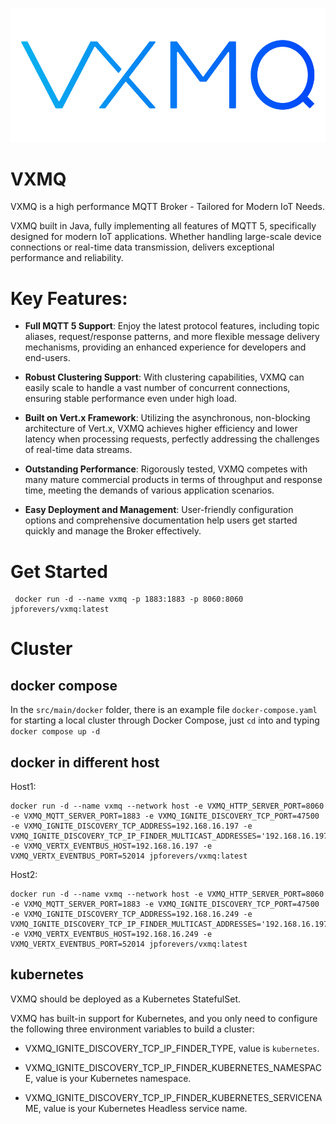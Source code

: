 ![Project Logo](./color_logo.png)

# VXMQ

VXMQ is a high performance MQTT Broker - Tailored for Modern IoT Needs.

VXMQ built in Java, fully implementing all features of MQTT 5, specifically designed for modern IoT applications. Whether handling large-scale device connections or real-time data transmission, delivers exceptional performance and reliability.

# Key Features:

* **Full MQTT 5 Support**: Enjoy the latest protocol features, including topic aliases, request/response patterns, and more flexible message delivery mechanisms, providing an enhanced experience for developers and end-users.

* **Robust Clustering Support**: With clustering capabilities, VXMQ can easily scale to handle a vast number of concurrent connections, ensuring stable performance even under high load.

* **Built on Vert.x Framework**: Utilizing the asynchronous, non-blocking architecture of Vert.x, VXMQ achieves higher efficiency and lower latency when processing requests, perfectly addressing the challenges of real-time data streams.

* **Outstanding Performance**: Rigorously tested, VXMQ competes with many mature commercial products in terms of throughput and response time, meeting the demands of various application scenarios.

* **Easy Deployment and Management**: User-friendly configuration options and comprehensive documentation help users get started quickly and manage the Broker effectively.

# Get Started

```
 docker run -d --name vxmq -p 1883:1883 -p 8060:8060 jpforevers/vxmq:latest
```

# Cluster
## docker compose
In the `src/main/docker` folder, there is an example file `docker-compose.yaml` for starting a local cluster through Docker Compose, just `cd` into and typing `docker compose up -d`

## docker in different host

Host1:

```
docker run -d --name vxmq --network host -e VXMQ_HTTP_SERVER_PORT=8060 -e VXMQ_MQTT_SERVER_PORT=1883 -e VXMQ_IGNITE_DISCOVERY_TCP_PORT=47500 -e VXMQ_IGNITE_DISCOVERY_TCP_ADDRESS=192.168.16.197 -e VXMQ_IGNITE_DISCOVERY_TCP_IP_FINDER_MULTICAST_ADDRESSES='192.168.16.197:47500,192.168.16.249:47500' -e VXMQ_VERTX_EVENTBUS_HOST=192.168.16.197 -e VXMQ_VERTX_EVENTBUS_PORT=52014 jpforevers/vxmq:latest
```

Host2:

```
docker run -d --name vxmq --network host -e VXMQ_HTTP_SERVER_PORT=8060 -e VXMQ_MQTT_SERVER_PORT=1883 -e VXMQ_IGNITE_DISCOVERY_TCP_PORT=47500 -e VXMQ_IGNITE_DISCOVERY_TCP_ADDRESS=192.168.16.249 -e VXMQ_IGNITE_DISCOVERY_TCP_IP_FINDER_MULTICAST_ADDRESSES='192.168.16.197:47500,192.168.16.249:47500' -e VXMQ_VERTX_EVENTBUS_HOST=192.168.16.249 -e VXMQ_VERTX_EVENTBUS_PORT=52014 jpforevers/vxmq:latest
```

## kubernetes

VXMQ should be deployed as a Kubernetes StatefulSet.

VXMQ has built-in support for Kubernetes, and you only need to configure the following three environment variables to build a cluster:

* VXMQ_IGNITE_DISCOVERY_TCP_IP_FINDER_TYPE, value is `kubernetes`.

* VXMQ_IGNITE_DISCOVERY_TCP_IP_FINDER_KUBERNETES_NAMESPACE, value is your Kubernetes namespace.

* VXMQ_IGNITE_DISCOVERY_TCP_IP_FINDER_KUBERNETES_SERVICENAME, value is your Kubernetes Headless service name.
